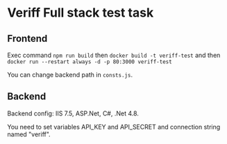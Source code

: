 # Veriff Full stack test task

## Frontend

Exec command ```npm run build```
then ```docker build -t veriff-test```
and then ```docker run --restart always -d -p 80:3000 veriff-test```

You can change backend path in ```consts.js```.

## Backend

Backend config: IIS 7.5, ASP.Net, C#, .Net 4.8.

You need to set variables API_KEY and API_SECRET and connection string named "veriff". 
